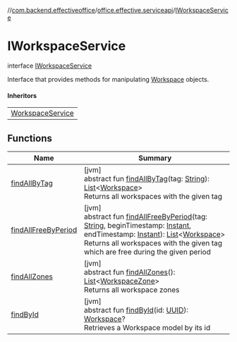 //[com.backend.effectiveoffice](../../../index.md)/[office.effective.serviceapi](../index.md)/[IWorkspaceService](index.md)

# IWorkspaceService

interface [IWorkspaceService](index.md)

Interface that provides methods for manipulating [Workspace](../../office.effective.model/-workspace/index.md) objects.

#### Inheritors

| |
|---|
| [WorkspaceService](../../office.effective.features.workspace.service/-workspace-service/index.md) |

## Functions

| Name | Summary |
|---|---|
| [findAllByTag](find-all-by-tag.md) | [jvm]<br>abstract fun [findAllByTag](find-all-by-tag.md)(tag: [String](https://kotlinlang.org/api/latest/jvm/stdlib/kotlin/-string/index.html)): [List](https://kotlinlang.org/api/latest/jvm/stdlib/kotlin.collections/-list/index.html)&lt;[Workspace](../../office.effective.model/-workspace/index.md)&gt;<br>Returns all workspaces with the given tag |
| [findAllFreeByPeriod](find-all-free-by-period.md) | [jvm]<br>abstract fun [findAllFreeByPeriod](find-all-free-by-period.md)(tag: [String](https://kotlinlang.org/api/latest/jvm/stdlib/kotlin/-string/index.html), beginTimestamp: [Instant](https://docs.oracle.com/javase/8/docs/api/java/time/Instant.html), endTimestamp: [Instant](https://docs.oracle.com/javase/8/docs/api/java/time/Instant.html)): [List](https://kotlinlang.org/api/latest/jvm/stdlib/kotlin.collections/-list/index.html)&lt;[Workspace](../../office.effective.model/-workspace/index.md)&gt;<br>Returns all workspaces with the given tag which are free during the given period |
| [findAllZones](find-all-zones.md) | [jvm]<br>abstract fun [findAllZones](find-all-zones.md)(): [List](https://kotlinlang.org/api/latest/jvm/stdlib/kotlin.collections/-list/index.html)&lt;[WorkspaceZone](../../office.effective.model/-workspace-zone/index.md)&gt;<br>Returns all workspace zones |
| [findById](find-by-id.md) | [jvm]<br>abstract fun [findById](find-by-id.md)(id: [UUID](https://docs.oracle.com/javase/8/docs/api/java/util/UUID.html)): [Workspace](../../office.effective.model/-workspace/index.md)?<br>Retrieves a Workspace model by its id |
